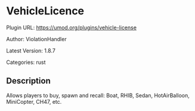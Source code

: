# VehicleLicence

Plugin URL: https://umod.org/plugins/vehicle-license

Author: ViolationHandler

Latest Version: 1.8.7

Categories: rust

## Description

Allows players to buy, spawn and recall: Boat, RHIB, Sedan, HotAirBalloon, MiniCopter, CH47, etc.

